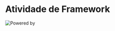 # Atividade de Framework

<img src="https://img.shields.io/badge/AULA-FRAMEWORK-0070f3" alt="Powered by" />
